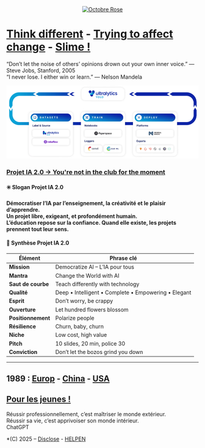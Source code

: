 
<p align="center">
  <a href="https://octobre-rose.ligue-cancer.net/">
    <img alt="Octobre Rose" src="https://img.shields.io/badge/Octobre%20Rose-%23ff69b4?style=flat-square">
  </a>
</p>

# [Think different](https://youtu.be/JHFrR6sD6gw?si=4lZNLp5rvtaKNM9p) - [Trying to affect change](https://youtu.be/XcG6CpxKFnU?si=bR8iyD-ux8ZpVTKn) - [Slime !](https://youtu.be/kMpXyi6L5tc?si=oSxfYEhRz8CaZkZ1)
“Don’t let the noise of others’ opinions drown out your own inner voice.” — Steve Jobs, Stanford, 2005  
“I never lose. I either win or learn.” — Nelson Mandela  

<p align="center">
  <img src="https://github.com/Math13Net/ultralytics/blob/main/interesting.png"
       alt="Yo ! Lo !"
       title="Hello World"
       width="1000"
       loading="lazy">
</p>

### [Projet IA 2.0 -> You're not in the club for the moment](https://math13net.github.io/projet-IA-2.0/)  
#### ✳️ Slogan Projet IA 2.0
**Démocratiser l’IA par l’enseignement, la créativité et le plaisir d’apprendre.**  
**Un projet libre, exigeant, et profondément humain.**  
**L’éducation repose sur la confiance. Quand elle existe, les projets prennent tout leur sens.**  

#### 🧭 Synthèse Projet IA 2.0
| Élément | Phrase clé |  
|----------|-------------|  
| **Mission** | Democratize AI – L’IA pour tous |  
| **Mantra** | Change the World with AI |  
| **Saut de courbe** | Teach differently with technology |  
| **Qualité** | Deep • Intelligent • Complete • Empowering • Elegant |  
| **Esprit** | Don’t worry, be crappy |  
| **Ouverture** | Let hundred flowers blossom |  
| **Positionnement** | Polarize people |  
| **Résilience** | Churn, baby, churn |  
| **Niche** | Low cost, high value |  
| **Pitch** | 10 slides, 20 min, police 30 |  
| **Conviction** | Don’t let the bozos grind you down |  

---

## 1989 : [Europ](https://youtu.be/FqIEdv3Q3-M?si=DxSXhdzeDDg9gb6T) - [China](https://youtu.be/YeFzeNAHEhU?si=qtgCgs-NC1ovtoof) - [USA](https://youtu.be/FwFduRA_L6Q?si=sveJlYF2nS3J2SC9)
## [Pour les jeunes !](https://youtu.be/nSWfyx7pgfk?si=aDbhQ_yMhUUgw6Zx)

Réussir professionnellement, c’est maîtriser le monde extérieur.  
Réussir sa vie, c’est apprivoiser son monde intérieur.  
ChatGPT

*(C) 2025 – [Disclose](https://disclose.ngo/fr) - [HELPEN](https://helpen.fr/)







